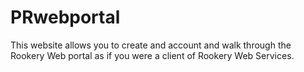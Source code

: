 # PRwebportal
This website allows you to create and account and walk through the Rookery Web portal as if you were a client of Rookery Web Services. 
